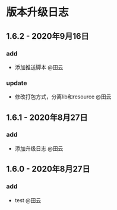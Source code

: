# 版本升级日志

## 1.6.2 - 2020年9月16日

### add

- 添加推送脚本 @田云

### update

- 修改打包方式，分离lib和resource @田云

## 1.6.1 - 2020年8月27日

### add

- 添加升级日志 @田云

## 1.6.0 - 2020年8月27日

### add

- test @田云